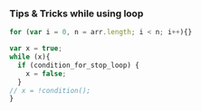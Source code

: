 ### Tips & Tricks while using loop
```javascript
for (var i = 0, n = arr.length; i < n; i++){}
```
```javascript
var x = true;
while (x){
  if (condition_for_stop_loop) {
    x = false;
  }
// x = !condition();
}
```
